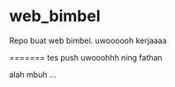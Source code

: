 # web_bimbel
Repo buat web bimbel. uwoooooh kerjaaaa

=======
tes push uwooohhh ning fathan

alah mbuh ...